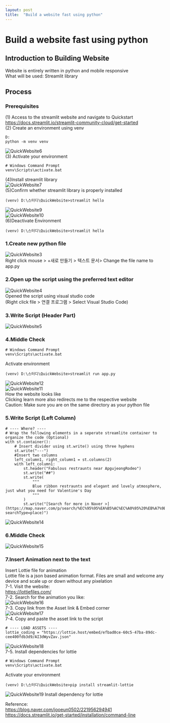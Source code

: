```yaml
---
layout: post
title:  "Build a website fast using python"
---
```


# Build a website fast using python
## Introduction to Building Website
Website is entirely written in python and mobile responsive <br/>
What will be used: Streamlit library <br/>
## Process
### Prerequisites
(1) Access to the streamlit website and navigate to Quickstart<br/>
https://docs.streamlit.io/streamlit-community-cloud/get-started <br/>
(2) Create an environment using venv <br/>
```
D: 
python -m venv venv 
```
![QuickWebsite6](https://github.com/growingpenguin/growingpenguin.github.io/assets/110277903/2e1afeda-8d8d-4e2d-b0a2-7e49d4eefa29) <br/>
(3) Activate your environment <br/>
```
# Windows Command Prompt
venv\Scripts\activate.bat
```
(4)Install streamlit library <br/>
![QuickWebsite7](https://github.com/growingpenguin/growingpenguin.github.io/assets/110277903/7b19ef31-c436-4e3c-980f-e1c0819f329d) <br/>
(5)Confirm whether streamlit library is properly installed <br/>
```
(venv) D:\스터디\QuickWebsite>streamlit hello
```
![QuickWebsite9](https://github.com/growingpenguin/growingpenguin.github.io/assets/110277903/2144f3cb-f11d-469c-93b0-0b4d32a9ba13) <br/>
![QuickWebsite10](https://github.com/growingpenguin/growingpenguin.github.io/assets/110277903/95c9d619-acbb-43f5-832c-44c1b98012d4) <br/>
(6)Deactivate Environment <br/>
```
(venv) D:\스터디\QuickWebsite>streamlit hello
```
### 1.Create new python file 
![QuickWebsite3](https://github.com/growingpenguin/growingpenguin.github.io/assets/110277903/fa0ca907-5249-4ab0-9b53-8c9b91780246) <br/>
Right click mouse > +새로 만들기 > 텍스트 문서> Change the file name to app.py <br/>
### 2.Open up the script using the preferred text editor
![QuickWebsite4](https://github.com/growingpenguin/growingpenguin.github.io/assets/110277903/35a24d2b-7e9d-49da-9d61-03b152782dbe) <br/>
Opened the script using visual studio code <br/>
(Right click file > 연결 프로그램 > Select Visual Studio Code) <br/>
### 3.Write Script (Header Part)
![QuickWebsite5](https://github.com/growingpenguin/growingpenguin.github.io/assets/110277903/148f3774-c66c-44e5-8ff4-a19cbf05f8ac) <br/>
### 4.Middle Check 
```
# Windows Command Prompt
venv\Scripts\activate.bat
```
Activate environment <br/>
```
(venv) D:\스터디\QuickWebsite>streamlit run app.py
```
![QuickWebsite12](https://github.com/growingpenguin/growingpenguin.github.io/assets/110277903/5b0b03d3-6811-49cc-8553-7d54ff477530) <br/>
![QuickWebsite11](https://github.com/growingpenguin/growingpenguin.github.io/assets/110277903/98e6df16-b542-4f4c-85f6-3b2deb7b08b7) <br/>
How the website looks like <br/>
Clicking learn more also redirects me to the respective website <br/>
Caution: Make sure you are on the same directory as your python file <br/>
### 5.Write Script (Left Column)
```
# ---- Where? ----
# Wrap the following elements in a seperate streamlite container to organize the code (Optional)
with st.container():
    # Insert divider using st.write() using three hyphens
    st.write("---")
    #Insert two columns
    left_column1, right_column1 = st.columns(2)
    with left_column1:
        st.header("Fabulous restraunts near ApgujeongRodeo")
        st.write("##")
        st.write(
            """
            Blue ribbon restraunts and elegant and lovely atmosphere, just what you need for Valentine's Day
            """
        )
        st.write("[Search for more in Naver >](https://map.naver.com/p/search/%EC%95%95%EA%B5%AC%EC%A0%95%20%EB%A7%9B%EC%A7%91?searchType=place)")
```
![QuickWebsite14](https://github.com/growingpenguin/growingpenguin.github.io/assets/110277903/c2f08028-ded6-4c00-846d-35bb25d5b675) <br/>
### 6.Middle Check 
![QuickWebsite15](https://github.com/growingpenguin/growingpenguin.github.io/assets/110277903/a223aeb5-9b95-4bf2-b23f-e7766abcb0bc) <br/>
### 7.Insert Animation next to the text
Insert Lottie file for animation <br/> 
Lottie file is a json based animation format. Files are small and welcome any device and scale up or down without any pixelation  <br/>
7-1. Visit the website:  <br/>
https://lottiefiles.com/ <br/>
7-2. Search for the animation you like:  <br/>
![QuickWebsite16](https://github.com/growingpenguin/growingpenguin.github.io/assets/110277903/ce322b94-9a6b-4aa2-a3de-555ac5b16a26) <br/>
7-3. Copy link from the Asset link & Embed corner <br/>
![QuickWebsite17](https://github.com/growingpenguin/growingpenguin.github.io/assets/110277903/5f80068a-b359-4e82-8eaa-8ab7a3dfbf87) <br/>
7-4. Copy and paste the asset link to the script <br/>
```
# ---- LOAD ASSETS ----
lottie_coding = "https://lottie.host/embed/efbad0ce-60c5-47ba-89dc-cee400fdb3d9/AI3dWyvZav.json"
```
![QuickWebsite18](https://github.com/growingpenguin/growingpenguin.github.io/assets/110277903/44cab0d4-d595-4bb6-ad43-f06c7bd3b1ee) <br/>
7-5. Install dependencies for lottie
```
# Windows Command Prompt
venv\Scripts\activate.bat
```
Activate your environment <br/>
```
(venv) D:\스터디\QuickWebsite>pip install streamlit-lottie
```
![QuickWebsite19](https://github.com/growingpenguin/growingpenguin.github.io/assets/110277903/1d4e9c36-9168-4afd-a374-6d190faa1698)
Install dependency for lottie  <br/>


Reference: <br/>
https://blog.naver.com/jooeun0502/221956294941 <br/>
https://docs.streamlit.io/get-started/installation/command-line <br/>
